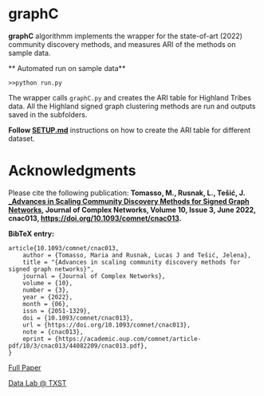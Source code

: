 # graphC

**graphC** algorithmm implements the wrapper for the state-of-art (2022) community discovery methods, and measures ARI of the methods on sample data. 

** Automated run on sample data** 
```
>>python run.py
```

The wrapper calls ```graphC.py``` and creates the ARI table for Highland Tribes data. All the Highland signed graph clustering methods are run and outputs saved in the subfolders. 

**Follow [SETUP.md](SETUP.md)** instructions on how to create the ARI table for different dataset. 

# Acknowledgments 

Please cite the following publication: **Tomasso, M., Rusnak, L., Tešić, J. [_Advances in Scaling Community Discovery Methods for Signed Graph Networks](https://academic.oup.com/comnet/article-abstract/doi/10.1093/comnet/cnac013/6608828), Journal of Complex Networks, Volume 10, Issue 3, June 2022, cnac013, https://doi.org/10.1093/comnet/cnac013.**

**BibTeX entry:**
```
article{10.1093/comnet/cnac013,
    author = {Tomasso, Maria and Rusnak, Lucas J and Tešić, Jelena},
    title = "{Advances in scaling community discovery methods for signed graph networks}",
    journal = {Journal of Complex Networks},
    volume = {10},
    number = {3},
    year = {2022},
    month = {06},
    issn = {2051-1329},
    doi = {10.1093/comnet/cnac013},
    url = {https://doi.org/10.1093/comnet/cnac013},
    note = {cnac013},
    eprint = {https://academic.oup.com/comnet/article-pdf/10/3/cnac013/44082209/cnac013.pdf},
}
```
[Full Paper](https://arxiv.org/abs/2110.07514)

[Data Lab @ TXST](DataLab12.github.io)


